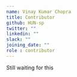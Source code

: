 ```yaml
---
name: Vinay Kumar Chopra
title: Contributor
github: HUN-sp
twitter: ""
linkedin: ""
slack: ""
joining_date: ""
role : contributor
---
```


Still waiting for this

